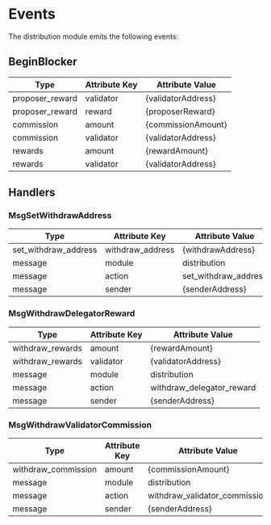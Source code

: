 # Events

The distribution module emits the following events:

## BeginBlocker

| Type            | Attribute Key | Attribute Value    |
|-----------------|---------------|--------------------|
| proposer_reward | validator     | {validatorAddress} |
| proposer_reward | reward        | {proposerReward}   |
| commission      | amount        | {commissionAmount} |
| commission      | validator     | {validatorAddress} |
| rewards         | amount        | {rewardAmount}     |
| rewards         | validator     | {validatorAddress} |

## Handlers

### MsgSetWithdrawAddress

| Type                 | Attribute Key    | Attribute Value      |
|----------------------|------------------|----------------------|
| set_withdraw_address | withdraw_address | {withdrawAddress}    |
| message              | module           | distribution         |
| message              | action           | set_withdraw_address |
| message              | sender           | {senderAddress}      |

### MsgWithdrawDelegatorReward

| Type    | Attribute Key | Attribute Value           |
|---------|---------------|---------------------------|
| withdraw_rewards | amount        | {rewardAmount}            |
| withdraw_rewards | validator     | {validatorAddress}        |
| message          | module        | distribution              |
| message          | action        | withdraw_delegator_reward |
| message          | sender        | {senderAddress}           |

### MsgWithdrawValidatorCommission

| Type       | Attribute Key | Attribute Value               |
|------------|---------------|-------------------------------|
| withdraw_commission | amount        | {commissionAmount}            |
| message    | module        | distribution                  |
| message    | action        | withdraw_validator_commission |
| message    | sender        | {senderAddress}               |
